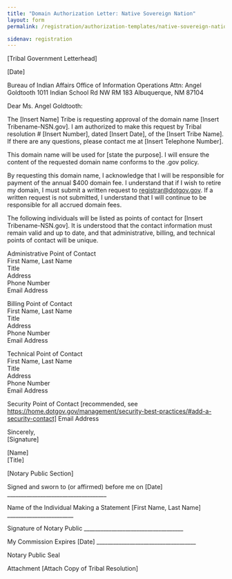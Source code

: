 ```yaml
---
title: "Domain Authorization Letter: Native Sovereign Nation"
layout: form
permalink: /registration/authorization-templates/native-sovereign-nation/

sidenav: registration
---
```


[Tribal Government Letterhead]

[Date]

Bureau of Indian Affairs
Office of Information Operations
Attn: Angel Goldtooth
1011 Indian School Rd NW RM 183
Albuquerque, NM 87104

Dear Ms. Angel Goldtooth:

The [Insert Name] Tribe is requesting approval of the domain name [Insert Tribename-NSN.gov]. I am authorized to make this request by Tribal resolution # [Insert Number], dated [Insert Date], of the [Insert Tribe Name]. If there are any questions, please contact me at [Insert Telephone Number].

This domain name will be used for [state the purpose]. I will ensure the content of the requested domain name conforms to the .gov policy.

By requesting this domain name, I acknowledge that I will be responsible for payment of the annual $400 domain fee. I understand that if I wish to retire my domain, I must submit a written request to registrar@dotgov.gov. If a written request is not submitted, I understand that I will continue to be responsible for all accrued domain fees.

The following individuals will be listed as points of contact for [Insert Tribename-NSN.gov]. It is understood that the contact information must remain valid and up to date, and that administrative, billing, and technical points of contact will be unique.

Administrative Point of Contact  
First Name, Last Name  
Title  
Address  
Phone Number  
Email Address  

Billing Point of Contact  
First Name, Last Name  
Title  
Address  
Phone Number  
Email Address  

Technical Point of Contact  
First Name, Last Name  
Title  
Address  
Phone Number  
Email Address

Security Point of Contact [recommended, see https://home.dotgov.gov/management/security-best-practices/#add-a-security-contact]
Email Address

Sincerely,  
[Signature]

[Name]  
[Title]

[Notary Public Section]

Signed and sworn to (or affirmed) before me on [Date] ____________________________________

Name of the Individual Making a Statement [First Name, Last Name] ________________________

Signature of Notary Public ____________________________________

My Commission Expires [Date] ____________________________________

Notary Public Seal

Attachment [Attach Copy of Tribal Resolution]
